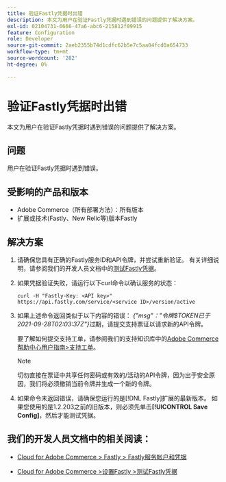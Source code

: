 ```yaml
---
title: 验证Fastly凭据时出错
description: 本文为用户在验证Fastly凭据时遇到错误的问题提供了解决方案。
exl-id: 02104731-6666-47a6-abc6-215812f09915
feature: Configuration
role: Developer
source-git-commit: 2aeb2355b74d1cdfc62b5e7c5aa04fcd0a654733
workflow-type: tm+mt
source-wordcount: '282'
ht-degree: 0%

---
```


# 验证Fastly凭据时出错

本文为用户在验证Fastly凭据时遇到错误的问题提供了解决方案。

## 问题

用户在验证Fastly凭据时遇到错误。

## 受影响的产品和版本

* Adobe Commerce（所有部署方法）：所有版本
* 扩展或技术(Fastly、New Relic等)版本Fastly

## 解决方案

1. 请确保您具有正确的Fastly服务ID和API令牌，并尝试重新验证。 有关详细说明，请参阅我们的开发人员文档中的[测试Fastly凭据](https://experienceleague.adobe.com/en/docs/commerce-cloud-service/user-guide/cdn/setup-fastly/fastly-configuration#test-the-fastly-credentials)。
1. 如果凭据验证失败，请运行以下curl命令以确认服务的状态：

   ```curl
   curl -H "Fastly-Key: <API key>" https://api.fastly.com/service/<service ID>/version/active
   ```

1. 如果上述命令返回类似于以下内容的错误： *{&quot;msg&quot;：&quot;令牌$TOKEN已于2021-09-28T02:03:37Z&quot;}*&#x200B;过期，请提交支持票证以请求新的API令牌。

   要了解如何提交支持工单，请参阅我们的支持知识库中的[Adobe Commerce帮助中心用户指南>支持工单](/help/help-center-guide/help-center/magento-help-center-user-guide.md#support-tickets)。

   >[!NOTE]
   >
   >切勿直接在票证中共享任何密码或有效的/活动的API令牌，因为出于安全原因，我们将必须撤销当前令牌并生成一个新的令牌。

1. 如果命令未返回错误，请确保您运行的是[!DNL Fastly]扩展的最新版本。 如果您使用的是1.2.203之前的旧版本，则必须先单击&#x200B;**[!UICONTROL Save Config]**，然后才能测试凭据。

## 我们的开发人员文档中的相关阅读：

* [Cloud for Adobe Commerce > Fastly > Fastly服务帐户和凭据](https://experienceleague.adobe.com/en/docs/commerce-cloud-service/user-guide/cdn/fastly#fastly-service-account-and-credentials)

* [Cloud for Adobe Commerce >设置Fastly >测试Fastly凭据](https://experienceleague.adobe.com/en/docs/commerce-cloud-service/user-guide/cdn/setup-fastly/fastly-configuration#test-the-fastly-credentials)
